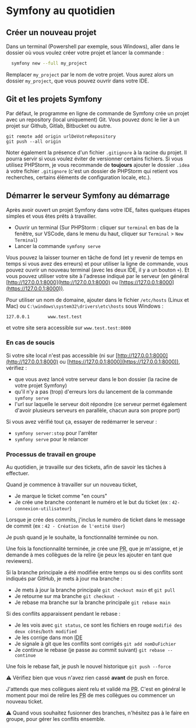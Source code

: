 # Symfony au quotidien

## Créer un nouveau projet

Dans un terminal (Powershell par exemple, sous Windows), aller dans le dossier où vous voulez créer votre projet et lancer la commande :

```bash
  symfony new --full my_project
```

Remplacer `my_project` par le nom de votre projet. Vous aurez alors un dossier `my_project`, que vous pouvez ouvrir dans votre IDE.


## Git et les projets Symfony

Par défaut, le programme en ligne de commande de Symfony crée un projet avec un repository (local uniquement) Git. Vous pouvez donc le lier à un projet sur Github, Gitlab, Bitbucket ou autre.

```shell
git remote add origin urlDeVotreRepository
git push --all origin
```

Noter également la présence d'un fichier `.gitignore` à la racine du projet. Il pourra servir si vous voulez éviter de versionner certains fichiers.
Si vous utilisez PHPStorm, je vous recommande de **toujours** ajouter le dossier `.idea` à votre fichier `.gitignore` (c'est un dossier de PHPStorm qui retient vos recherches, certains éléments de configuration locale, etc.).

## Démarrer le serveur Symfony au démarrage

Après avoir ouvert un projet Symfony dans votre IDE, faites quelques étapes simples et vous êtes prêts à travailler.

- Ouvrir un terminal (Sur PHPStorm : cliquer sur `terminal` en bas de la fenêtre, sur VSCode, dans le menu du haut, cliquer sur `Terminal` > `New Terminal`)
- Lancer la commande `symfony serve`

Vous pouvez la laisser tourner en tâche de fond (et y revenir de temps en temps si vous avez des erreurs) et pour utiliser la ligne de commande, vous pouvez ouvrir un nouveau terminal (avec les deux IDE, il y a un bouton `+`).
Et vous pouvez utiliser votre site à l'adresse indiqué par le serveur (en général [http://127.0.0.1:8000](http://127.0.0.1:8000) ou [https://127.0.0.1:8000](https://127.0.0.1:8000)).

Pour utiliser un nom de domaine, ajouter dans le fichier `/etc/hosts` (Linux et Mac) ou `C:\windows\system32\drivers\etc\hosts` sous Windows :
```
127.0.0.1       www.test.test
```
et votre site sera accessible sur `www.test.test:8000`

### En cas de soucis 

Si votre site local n'est pas accessible (ni sur [http://127.0.0.1:8000](http://127.0.0.1:8000) ou [https://127.0.0.1:8000](https://127.0.0.1:8000)), vérifiez :

- que vous avez lancé votre serveur dans le bon dossier (la racine de votre projet Symfony)
- qu'il n'y a pas (trop) d'erreurs lors du lancement de la commande `symfony serve`
- l'url sur laquelle le serveur doit répondre (ce serveur permet également d'avoir plusieurs serveurs en parallèle, chacun aura son propre port)

Si vous avez vérifié tout ça, essayer de redémarrer le serveur : 

- `symfony server:stop` pour l'arrêter
- `symfony serve` pour le relancer

### Processus de travail en groupe

Au quotidien, je travaille sur des tickets, afin de savoir les tâches à effectuer.

Quand je commence à travailler sur un nouveau ticket,
- Je marque le ticket comme "en cours"
- Je crée une branche contenant le numéro et le but du ticket (ex : `42-connexion-utilisateur`)

Lorsque je crée des commits, j'inclus le numéro de ticket dans le message de commit (ex : `42 - Création de l'entité User`)

Je push quand je le souhaite, la fonctionnalité terminée ou non.

Une fois la fonctionnalité terminée, je crée une <abbr title="Pull Request">PR</abbr>, que je m'assigne, et je demande à mes collègues de la relire (je peux les ajouter en tant que reviewers).

Si la branche principale a été modifiée entre temps ou si des conflits sont indiqués par GitHub, je mets à jour ma branche :
- Je mets à jour la branche principale `git checkout main` et `git pull`
- Je retourne sur ma branche `git checkout -`
- Je rebase ma branche sur la branche principale `git rebase main`

Si des conflits apparaissent pendant le rebase :
- Je les vois avec `git status`, ce sont les fichiers en rouge `modifié des deux côtés`/`both modified`
- Je les corrige dans mon <abbr title="Integrated Development Environment">IDE</abbr>
- Je signale à git que les conflits sont corrigés `git add nomDuFichier`
- Je continue le rebase (je passe au commit suivant) `git rebase --continue`

Une fois le rebase fait, je push le nouvel historique `git push --force`

:warning: Vérifiez bien que vous n'avez rien cassé **avant** de push en force.

J'attends que mes collègues aient relu et validé ma <abbr title="Pull Request">PR</abbr>. C'est en général le moment pour moi de relire les <abbr title="Pull Request">PR</abbr> de mes collègues ou commencer un nouveau ticket.

:warning: Quand vous souhaitez fusionner des branches, n'hésitez pas à le faire en groupe, pour gérer les conflits ensemble.
